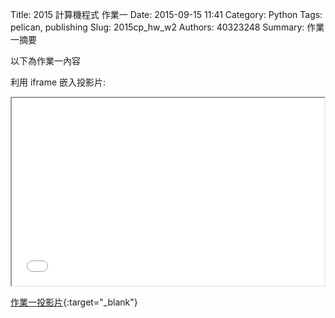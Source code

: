 Title: 2015 計算機程式 作業一
Date: 2015-09-15 11:41
Category: Python
Tags: pelican, publishing
Slug: 2015cp_hw_w2
Authors: 40323248
Summary: 作業一摘要

以下為作業一內容

利用 iframe 嵌入投影片:

<iframe src="40323248_cp_w2.html" width="500" height="300"></iframe>

[作業一投影片](40323248_cp_w2.html){:target="_blank"}
